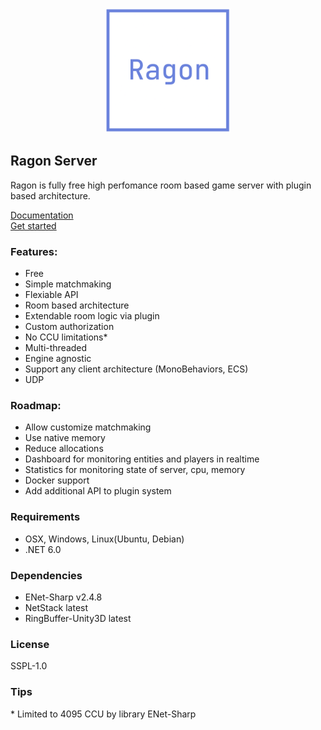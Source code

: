 <p align="center">
  <img src="Images/ragon-logo.png" width="200" >
</p>

## Ragon Server

Ragon is fully free high perfomance room based game server with plugin based architecture.


<a href="">Documentation</a>
<br>
<a href="">Get started</a>


### Features:
- Free
- Simple matchmaking
- Flexiable API
- Room based architecture
- Extendable room logic via plugin
- Custom authorization
- No CCU limitations* 
- Multi-threaded
- Engine agnostic
- Support any client architecture (MonoBehaviors, ECS)
- UDP

### Roadmap:
- Allow customize matchmaking
- Use native memory 
- Reduce allocations
- Dashboard for monitoring entities and players in realtime
- Statistics for monitoring state of server, cpu, memory
- Docker support
- Add additional API to plugin system

### Requirements
- OSX, Windows, Linux(Ubuntu, Debian)
- .NET 6.0

### Dependencies
* ENet-Sharp v2.4.8
* NetStack latest
* RingBuffer-Unity3D latest

### License
SSPL-1.0

### Tips
\* Limited to 4095 CCU by library ENet-Sharp
